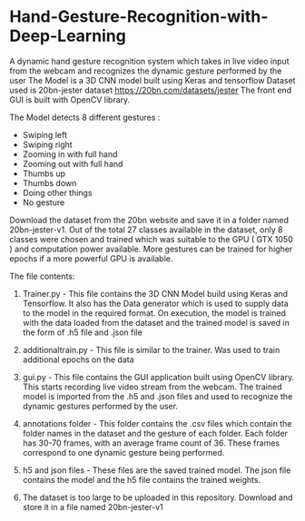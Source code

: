 # Hand-Gesture-Recognition-with-Deep-Learning
A dynamic hand gesture recognition system which takes in live video input from the webcam and recognizes the dynamic gesture performed by the user 
The Model is a 3D CNN model built using Keras and tensorflow
Dataset used is 20bn-jester dataset https://20bn.com/datasets/jester
The front end GUI is built with OpenCV library.


The Model detects 8 different gestures :
- Swiping left
- Swiping right
- Zooming in with full hand
- Zooming out with full hand
- Thumbs up
- Thumbs down
- Doing other things
- No gesture

Download the dataset from the 20bn website and save it in a folder named 20bn-jester-v1. Out of the total 27 classes available in the dataset, only 8 classes were chosen and trained which was suitable to the GPU ( GTX 1050 ) and computation power available. More gestures can be trained for higher epochs if a more powerful GPU is available.



The file contents:

1. Trainer.py - This file contains the 3D CNN Model build using Keras and Tensorflow. It also has the Data generator which is used to supply data to the model in the required format. On execution, the model is trained with the data loaded from the dataset and the trained model is saved in the form of .h5 file and .json file

2. additionaltrain.py - This file is similar to the trainer. Was used to train additional epochs on the data

3. gui.py - This file contains the GUI application built using OpenCV library. This starts recording live video stream from the webcam. The trained model is imported from the .h5 and .json files and used to recognize the dynamic gestures performed by the user.

4. annotations folder - This folder contains the .csv files which contain the folder names in the dataset and the gesture of each folder. Each folder has 30-70 frames, with an average frame count of 36. These frames correspond to one dynamic gesture being performed.

5. h5 and json files - These files are the saved trained model. The json file contains the model and the h5 file contains the trained weights.

6. The dataset is too large to be uploaded in this repository. Download and store it in a file named 20bn-jester-v1


